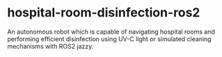 # hospital-room-disinfection-ros2
An autonomous robot which is capable of navigating hospital rooms and performing efficient disinfection using UV-C light or simulated cleaning mechanisms with ROS2 jazzy.
